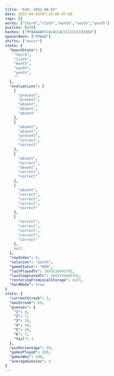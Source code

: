 ```yaml
---
title: "410: 2022-08-03"
date: 2022-08-03T07:29:05-07:00
tags: []
words: ["third","cloth","month","south","youth"]
puzzles: [410]
hashes: ["PPAAAAAPCCACACCACCCCCCCCCXXXXX"]
openerHash: ["PPAAA"]
shifts: ["evccr"]
state: {
  "boardState": [
    "third",
    "cloth",
    "month",
    "south",
    "youth",
    ""
  ],
  "evaluations": [
    [
      "present",
      "present",
      "absent",
      "absent",
      "absent"
    ],
    [
      "absent",
      "absent",
      "present",
      "correct",
      "correct"
    ],
    [
      "absent",
      "correct",
      "absent",
      "correct",
      "correct"
    ],
    [
      "absent",
      "correct",
      "correct",
      "correct",
      "correct"
    ],
    [
      "correct",
      "correct",
      "correct",
      "correct",
      "correct"
    ],
    null
  ],
  "rowIndex": 5,
  "solution": "youth",
  "gameStatus": "WIN",
  "lastPlayedTs": 1659536945701,
  "lastCompletedTs": 1659536945701,
  "restoringFromLocalStorage": null,
  "hardMode": true
}
stats: {
  "currentStreak": 1,
  "maxStreak": 69,
  "guesses": {
    "1": 0,
    "2": 7,
    "3": 26,
    "4": 40,
    "5": 28,
    "6": 7,
    "fail": 1
  },
  "winPercentage": 99,
  "gamesPlayed": 109,
  "gamesWon": 108,
  "averageGuesses": 4
}
---
```


<!-- more -->
